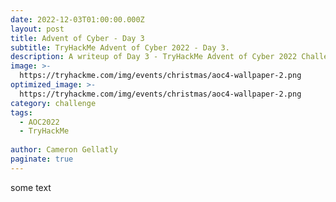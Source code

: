 ```yaml
---
date: 2022-12-03T01:00:00.000Z
layout: post
title: Advent of Cyber - Day 3
subtitle: TryHackMe Advent of Cyber 2022 - Day 3.
description: A writeup of Day 3 - TryHackMe Advent of Cyber 2022 Challenge.
image: >-
  https://tryhackme.com/img/events/christmas/aoc4-wallpaper-2.png
optimized_image: >-
  https://tryhackme.com/img/events/christmas/aoc4-wallpaper-2.png
category: challenge
tags:
  - AOC2022
  - TryHackMe
  
author: Cameron Gellatly
paginate: true
---
```

some text
